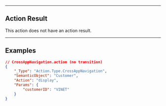 
----
## Action Result
This action does not have an action result.

----
## Examples

```json
// CrossAppNavigation.action (no transition)
{
    "_Type": "Action.Type.CrossAppNavigation",
    "SemanticObject": "Customer",
    "Action": "display",
    "Params": {
        "customerID": "VINET"
    }
}
```
